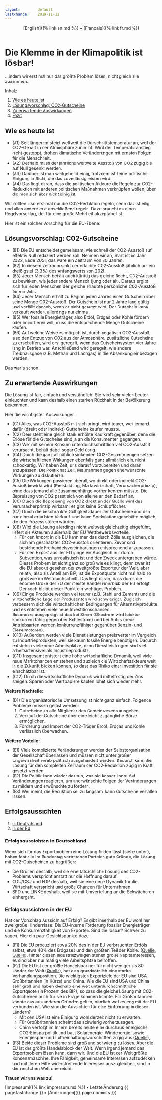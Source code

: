 ```yaml
---
layout:        default
lastchange:    2019-11-12
---
```

<header>
  [English]({% link en.md %}) &bull;  [Francais]({% link fr.md %})
</header>

# Die Klemme in der Klimapolitik ist lösbar!

...indem wir erst mal nur das größte Problem lösen,
nicht gleich alle zusammen.

Inhalt:
1. [Wie es heute ist](#heute)
1. [Lösungsvorschlag: CO2-Gutscheine](#vorschlag)
1. [Zu erwartende Auswirkungen](#wirkungen)
1. [Fazit](#fazit)


## <a name="heute"></a>Wie es heute ist

- (A1) Seit längerem steigt weltweit die Durschnittstemperatur an,
  weil der CO2-Gehalt in der Atmosphäre zunimmt.
  Wird der Temperaturanstieg nicht gestoppt, 
  drohen klimatische Veränderungen mit ernsten Folgen
  für die Menschheit.
- (A2) Deshalb muss der jährliche weltweite Ausstoß von CO2 
  zügig bis auf Null gesenkt werden.
- (A3) Darüber ist man weitgehend einig, trotzdem ist keine politische
  Einigung in Sicht, die das zuverlässig leisten wird.
- (A4) Das liegt daran, dass die politischen Akteure 
  die Regeln zur CO2-Reduktion
  mit anderen politischen Maßnahmen verknüpfen wollen,
  über die man sich aber _nicht_ einig ist.

Wir sollten also erst mal nur die CO2-Reduktion regeln, 
denn das ist eilig, und alles andere erst anschließend regeln.
Dazu braucht es einen Regelvorschlag, der für eine große Mehrheit
akzeptabel ist.

Hier ist ein solcher Vorschlag für die EU-Ebene:

## <a name="vorschlag"></a>Lösungsvorschlag: CO2-Gutscheine

- (B1) Die EU entscheidet gemeinsam, wie schnell der CO2-Ausstoß 
  auf effektiv Null reduziert werden soll.
  Nehmen wir an, Start ist im Jahr 2022, Ende 2051;
  das wäre ein Zeitraum von 30 Jahren.
- (B2) In diesem Zeitraum sinkt der erlaubte CO2-Ausstoß jährlich um
  ein dreißigstel (3,3%) des Anfangswerts von 2021.
- (B3) Jeder Mensch behält auch künftig das gleiche Recht, 
  CO2-Ausstoß zu bewirken,
  wie jeder andere Mensch (jung oder alt).
  Daraus ergibt sich für jeden Menschen der gleiche erlaubte
  persönliche CO2-Ausstoß für ein Jahr.
- (B4) Jeder Mensch erhält zu Beginn jeden Jahres einen Gutschein
  über seine Menge CO2-Ausstoß.
  Der Gutschein ist nur 2 Jahre lang gültig und
  verfällt danach, wenn er nicht genutzt wird.
  Der Gutschein kann verkauft werden, allerdings nur einmal.
- (B5) Wer fossile Energieträger, also Erdöl, Erdgas oder Kohle
  fördern oder importieren will, 
  muss die entsprechende Menge Gutscheine kaufen.
- (B6) Auf welche Weise es möglich ist, durch negativen CO2-Ausstoß, 
  also den Entzug von CO2 aus der Atmosphäre,
  zusätzliche Gutscheine zu erschaffen, wird erst geregelt,
  wenn das Gutscheinsystem vier Jahre lang in Betrieb war.
  Anschließend wird geregelt, wie andere Treibhausgase 
  (z.B. Methan und Lachgas)
  in die Absenkung einbezogen werden.

Das war's schon.


## <a name="wirkungen"></a>Zu erwartende Auswirkungen

Die Lösung ist fair, einfach und verständlich.
Sie wird sehr vielen Leuten einleuchten und kann deshalb einen starken
Rückhalt in der Bevölkerung bekommen. 

Hier die wichtigsten Auswirkungen:
- (C1) Alles, was CO2-Ausstoß mit sich bringt, wird teurer,
  weil jemand dafür (direkt oder indirekt) Gutscheine kaufen musste.
- (C2) Dem steht eine gleich stark erhöhte Kaufkraft gegenüber,
  denn die Erlöse für die Gutscheine sind ja an die Konsumenten gegangen.
- (C3) Wer mit seinem Konsum unterdurchschnittlich viel CO2-Ausstoß
  verursacht, behält dabei sogar Geld übrig.
- (C4) Durch die ganz allmählich sinkenden CO2-Gesamtmengen
  setzen die wirtschaftlichen Wirkungen ebenfalls ganz allmählich ein,
  nicht schockartig. 
  Wir haben Zeit, uns darauf vorzubereiten und daran anzupassen.
  Die Politik hat Zeit, Maßnahmen gegen unerwünschte Wirkungen 
  zu diskutieren.
- (C5) Die Wirkungen passieren überall, wo direkt oder indirekt
  CO2-Austoß bewirkt wird
  (Preisbildung, Marktwirtschaft, Verursacherprinzip), 
  ohne dass jemand alle Zusammenhänge vorher kennen müsste.
  Die Bepreisung von CO2 passt sich von alleine an den Bedarf an.
- (C6) Durch die Bepreisung von CO2 direkt an der Quelle wird das 
  Verursacherprinzip wirksam; es gibt keine Schlupflöcher.
- (C7) Durch die beschränkte Gültigkeitsdauer der Gutscheine
  und den nur einmal erlaubten Verkauf sind kaum
  Spekulationsgeschäfte möglich, die den Prozess stören würden.
- (C8) Wird die Lösung allerdings nicht weltweit gleichzeitig eingeführt, 
  liefert sie Akteuren außerhalb der EU Wettbewerbsvorteile.
  - Für den _Import_ in die EU kann man das durch Zölle ausgleichen,
    die sich am geschätzten CO2-Ausstoß orientieren.
    Zuvor sind bestehende Freihandelsvereinbarungen entsprechend anzupassen.
  - Für den _Export_ aus der EU ginge ein Ausgleich nur durch Subvention,
    was unrealistisch ist und den Zweck untergraben würde.
    Dieses Problem ist nicht ganz so groß wie es klingt, denn
    zwar ist die EU absolut gesehen der zweitgrößte Exporteur der Welt,
    aber relativ, also als Anteil am BIP, ist die Exportquote nicht mal
    halb so groß wie im Weltdurchschnitt. Das liegt daran, dass durch
    die enorme Größe der EU der meiste Handel _innerhalb_ der EU erfolgt.
    Dennoch bleibt dieser Punkt ein wichtiges Problem.
- (C9) Einige Produkte werden viel teurer (z.B. Stahl und Zement) 
  und die wirtschaftliche Lage der Produzenten wird schwieriger.
  Zugleich verbessern sich die wirtschaftlichen Bedingungen für
  Alternativprodukte und es entstehen viele neue Investitionschancen.  
  Besonders ausgeprägt ist das bei
  Strom (Ökostrom wird leichter konkurrenzfähig gegenüber Kohlestrom) 
  und bei 
  Autos (neue Antriebsarten werden konkurrenzfähiger gegenüber 
  Benzin- und Dieselmotoren).
- (C10) Außerdem werden viele Dienstleistungen preiswerter im
  Vergleich zu Industrieprodukten, weil sie kaum fossile Energie
  benötigen. Dadurch entstehen viele neue Arbeitsplätze, denn
  Dienstleistungen sind viel arbeitsintensiver als Industrieprodukte.
- (C11) Insgesamt entsteht eine hohe wirtschaftliche Dynamik,
  weil viele neue Marktchancen entstehen und zugleich
  die Wirtschaftsakteure weit in die Zukunft blicken können,
  so dass das Risiko einer Investition für sie einschätzbar ist.
- (C12) Durch die wirtschaftliche Dynamik wird mittelfristig der
  Zins steigen. Sparen oder Wertpapiere kaufen lohnt sich wieder mehr.
  

**Weitere Nachteile:**

- (D1) Die organisatorische Umsetzung ist nicht ganz einfach. 
  Folgende Probleme müssen gelöst werden:
  1. Gutscheine an alle Mitglieder des Gemeinwesens ausgeben.
  2. Verkauf der Gutscheine über eine leicht zugängliche Börse ermöglichen.
  3. Förderung und Import der CO2-Träger Erdöl, Erdgas und Kohle
     verlässlich überwachen.


**Weitere Vorteile:**

- (E1) Viele komplizierte Veränderungen werden der Selbstorganisation
  der Gesellschaft überlassen und müssen nicht unter großer Ungewissheit
  vorab politisch ausgehandelt werden.
  Dadurch kann die Lösung für den kompletten Zeitraum der CO2-Reduktion
  zügig in Kraft gesetzt werden.
- (E2) Die Politik kann wieder das tun, was sie besser kann:
  Auf Veränderungen reagieren, um unerwünschte Folgen der Veränderungen
  zu mildern und erwünschte zu fördern.
- (E3) Wer meint, die Reduktion sei zu langsam, kann Gutscheine
  verfallen lassen.


## <a name="fazit"></a>Erfolgsaussichten

1. [in Deutschland](#parteien)
1. [in der EU](#erfolgsaussicht)


### <a name="parteien"></a>Erfolgsaussichten in Deutschland

Wenn sich für das Exportproblem eine Lösung finden lässt (siehe unten),
haben fast alle im Bundestag vertretenen Parteien gute Gründe,
die Lösung mit CO2-Gutscheinen zu begrüßen:
- Die Grünen deshalb, weil sie eine tatsächliche Lösung
  des CO2-Problems verspricht anstatt nur die Hoffnung darauf.
- CDU/CSU und FDP deshalb, weil sie eine neue Dynamik für die
  Wirtschaft verspricht und große Chancen für Unternehmen.
- SPD und LINKE deshalb, weil sie mit Umverteilung
  an die Schwächeren einhergeht.
  

### <a name="erfolgsaussicht"></a>Erfolgsaussichten in der EU

Hat der Vorschlag Aussicht auf Erfolg?
Es gibt innerhalb der EU wohl nur zwei große Hindernisse:
Die EU-interne Förderung fossiler Energieträger und 
die Konkurrenzfähigkeit von Exporten.
Sind die lösbar?
Schwer zu sagen. 
Hier ein paar Gesichtspunkte dazu:

- (F1) Die EU produziert etwa 20% des in der EU verbrauchten Erdöls selbst,
  etwa 40% des Erdgases und den größten Teil der Kohle.
  ([Quelle](https://en.wikipedia.org/wiki/Energy_policy_of_the_European_Union#Energy_sources),
  [Quelle](https://en.wikipedia.org/wiki/List_of_European_countries_by_coal_production)).
  Hinter diesen Industriezweigen stehen große Kapitalinteressen,
  es sind aber nur mäßig viele Arbeitsplätze betroffen.
- (F2) Die EU ist der größte Handelspartner für nicht weniger
  als 80 Länder der Welt
  ([Quelle](https://ec.europa.eu/trade/policy/eu-position-in-world-trade/)),
  hat also grundsätzlich eine starke Verhandlungsposition.
  Die wichtigsten Exportziele der EU sind
  USA, Großbritannien (in Kürze) und China.
  Wie die EU sind USA und China sehr groß und haben deshalb eine weit
  unterdurchschnittliche Exportquote (in Prozent des BIP),
  so dass die gleiche Lösung mit CO2-Gutscheinen auch für sie 
  in Frage kommen könnte.
  Für Großbritannien könnte das aus anderen Gründen gelten, 
  nämlich weil es eng mit der EU verbunden ist.
  Wie sind die Aussichten für eine Einführung in diesen Ländern?
  - Mit den USA ist eine Einigung wohl derzeit nicht zu erwarten.
  - Für Großbritannien scheint das schwierig vorherzusagen.
  - China verfolgt im Innern bereits heute eine durchaus energische
    CO2-Einsparpolitik und baut Solarenergie, Windenergie, sowie
    Energiespar- und Luftreinhaltungsvorschriften zügig aus 
    ([Quelle](https://en.wikipedia.org/wiki/Energy_policy_of_China)),
- (F3) Beide dieser Probleme sind groß und schwierig zu lösen.
  Aber die EU ist der größte Handelsblock der Welt.
  Wenn irgend jemand das Exportproblem lösen kann, dann wir.
  Und die EU ist der Welt größte Konsensmaschine.
  Ihre Fähigkeit, gemeinsame Interessen aufzudecken und mit
  deren Hilfe widerstreitende Interessen auszugleichen, sind
  in der restlichen Welt unerreicht.

**Trauen wir uns was zu!**

<footer>
  [Impressum]({% link impressum.md %}) &bull; 
  Letzte Änderung {{ page.lastchange }} &bull; 
  [Änderungen]({{ page.commits }})
</footer>

